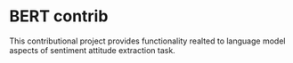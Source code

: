 # BERT contrib 

This contributional project provides functionality realted to language model aspects 
of sentiment attitude extraction task.

